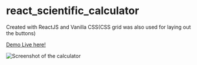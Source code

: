 # react_scientific_calculator

Created with ReactJS and Vanilla CSS(CSS grid was also used for laying out the buttons)

[Demo Live here!](https://react-scientific-calculator.firebaseapp.com)

![Screenshot of the calculator](https://oyelowo.github.io/react_scientific_calculator/src/assets/my_react_calculator.PNG)
